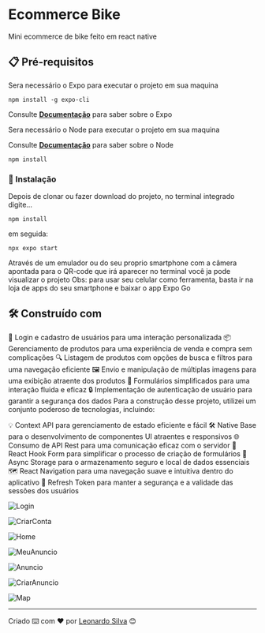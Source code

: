 # Ecommerce Bike

Mini ecommerce de bike feito em react native 

## 📋 Pré-requisitos

Sera necessário o Expo para executar o projeto em sua maquina

```
npm install -g expo-cli
```

Consulte **[Documentação](https://docs.expo.dev/)** para saber sobre o Expo

Sera necessário o Node para executar o projeto em sua maquina

Consulte **[Documentação](https://nodejs.org/en)** para saber sobre o Node

```
npm install
```

### 🔧 Instalação

Depois de clonar ou fazer download do projeto, no terminal integrado digite...

```
npm install
```

em seguida:

```
npx expo start
```
Através de um emulador ou do seu proprio smartphone com a câmera apontada para o QR-code que irá aparecer no terminal 
você ja pode visualizar o projeto
Obs: para usar seu celular como ferramenta, basta ir na loja de apps do seu smartphone e baixar o app Expo Go

## 🛠️ Construído com


🔐 Login e cadastro de usuários para uma interação personalizada
📦 Gerenciamento de produtos para uma experiência de venda e compra sem complicações
🔍 Listagem de produtos com opções de busca e filtros para uma navegação eficiente
🖼 Envio e manipulação de múltiplas imagens para uma exibição atraente dos produtos
📝 Formulários simplificados para uma interação fluida e eficaz
🔒 Implementação de autenticação de usuário para garantir a segurança dos dados
Para a construção desse projeto, utilizei um conjunto poderoso de tecnologias, incluindo:

💡 Context API para gerenciamento de estado eficiente e fácil
🛠 Native Base para o desenvolvimento de componentes UI atraentes e responsivos
🌐 Consumo de API Rest para uma comunicação eficaz com o servidor
📝 React Hook Form para simplificar o processo de criação de formulários
💾 Async Storage para o armazenamento seguro e local de dados essenciais
🗺 React Navigation para uma navegação suave e intuitiva dentro do aplicativo
🔑 Refresh Token para manter a segurança e a validade das sessões dos usuários




![Login](https://github.com/leonardosilva97/Marketspace/blob/main/src/assets/imgs_app/login.PNG)

![CriarConta](https://github.com/leonardosilva97/Marketspace/blob/main/src/assets/imgs_app/Create.PNG)

![Home](https://github.com/leonardosilva97/Marketspace/blob/main/src/assets/imgs_app/home.PNG)

![MeuAnuncio](https://github.com/leonardosilva97/Marketspace/blob/main/src/assets/imgs_app/Ad.PNG)

![Anuncio](https://github.com/leonardosilva97/Marketspace/blob/main/src/assets/imgs_app/AdView.PNG)

![CriarAnuncio](https://github.com/leonardosilva97/Marketspace/blob/main/src/assets/imgs_app/createAd.PNG)

![Map](https://github.com/leonardosilva97/Ecommerce_eBike/blob/main/assets/README/Map.PNG)


---
Criado ⌨️ com ❤️ por [Leonardo Silva](https://github.com/leonardosilva97) 😊
